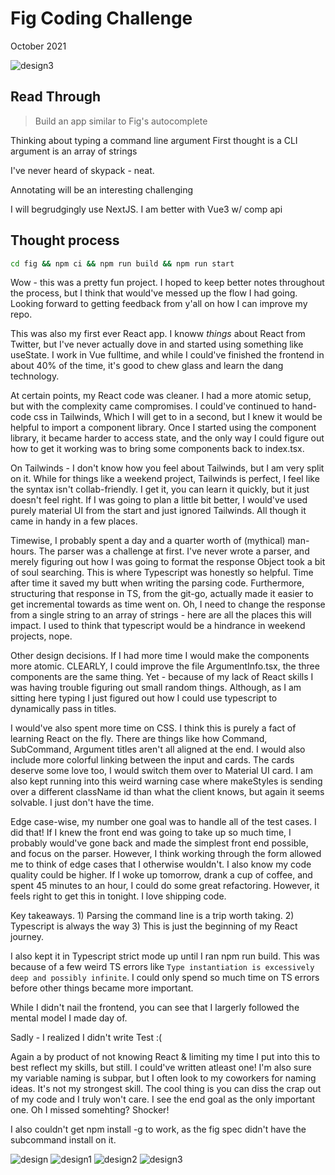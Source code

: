 # Fig Coding Challenge

October 2021

![design3](https://github.com/nicholasoxford/fullstack-challenge/blob/main/fig/1234.png)

## Read Through

> Build an app similar to Fig's autocomplete

Thinking about typing a command line argument
First thought is a CLI argument is an array of strings

I've never heard of skypack - neat.

Annotating will be an interesting challenging

I will begrudgingly use NextJS. I am better with Vue3 w/ comp api

## Thought process
```sh
cd fig && npm ci && npm run build && npm run start
```

Wow - this was a pretty fun project. I hoped to keep better notes throughout the process, but I think that would've messed up the flow I had going. Looking forward to getting feedback from y'all on how I can improve my repo.

This was also my first ever React app. I knoww _things_ about React from Twitter, but I've never actually dove in and started using something like useState. I work in Vue fulltime, and while I could've finished the frontend in about 40% of the time, it's good to chew glass and learn the dang technology.

At certain points, my React code was cleaner. I had a more atomic setup, but with the complexity came compromises. I could've continued to hand-code css in Tailwinds, Which I will get to in a second, but I knew it would be helpful to import a component library. Once I started using the component library, it became harder to access state, and the only way I could figure out how to get it working was to bring some components back to index.tsx.

On Tailwinds - I don't know how you feel about Tailwinds, but I am very split on it. While for things like a weekend project, Tailwinds is perfect, I feel like the syntax isn't collab-friendly. I get it, you can learn it quickly, but it just doesn't feel right. If I was going to plan a little bit better, I would've used purely material UI from the start and just ignored Tailwinds. All though it came in handy in a few places.

Timewise, I probably spent a day and a quarter worth of (mythical) man-hours. The parser was a challenge at first. I've never wrote a parser, and merely figuring out how I was going to format the response Object took a bit of soul searching. This is where Typescript was honestly so helpful. Time after time it saved my butt when writing the parsing code. Furthermore, structuring that response in TS, from the git-go, actually made it easier to get incremental towards as time went on. Oh, I need to change the response from a single string to an array of strings - here are all the places this will impact. I used to think that typescript would be a hindrance in weekend projects, nope.

Other design decisions. If I had more time I would make the components more atomic. CLEARLY, I could improve the file ArgumentInfo.tsx, the three components are the same thing. Yet - because of my lack of React skills I was having trouble figuring out small random things. Although, as I am sitting here typing I just figured out how I could use typescript to dynamically pass in titles.

I would've also spent more time on CSS. I think this is purely a fact of learning React on the fly. There are things like how Command, SubCommand, Argument titles aren't all aligned at the end. I would also include more colorful linking between the input and cards. The cards deserve some love too, I would switch them over to Material UI card. I am also kept running into this weird warning case where makeStyles is sending over a different className id than what the client knows, but again it seems solvable. I just don't have the time.

Edge case-wise, my number one goal was to handle all of the test cases. I did that! If I knew the front end was going to take up so much time, I probably would've gone back and made the simplest front end possible, and focus on the parser. However, I think working through the form allowed me to think of edge cases that I otherwise wouldn't. I also know my code quality could be higher. If I woke up tomorrow, drank a cup of coffee, and spent 45 minutes to an hour, I could do some great refactoring. However, it feels right to get this in tonight. I love shipping code.

Key takeaways. 1) Parsing the command line is a trip worth taking. 2) Typescript is always the way 3) This is just the beginning of my React journey.

I also kept it in Typescript strict mode up until I ran npm run build. This was because of a few weird TS errors like `Type instantiation is excessively deep and possibly infinite`. I could only spend so much time on TS errors before other things became more important.

While I didn't nail the frontend, you can see that I largerly followed the mental model I made day of.

Sadly - I realized I didn't write Test :(

Again a by product of not knowing React & limiting my time I put into this to best reflect my skills, but still. I could've written atleast one! I'm also sure my variable naming is subpar, but I often look to my coworkers for naming ideas. It's not my strongest skill. The cool thing is you can diss the crap out of my code and I truly won't care. I see the end goal as the only important one. Oh I missed somehting? Shocker!

I also couldn't get npm install -g to work, as the fig spec didn't have the subcommand install on it. 

![design](https://github.com/nicholasoxford/fullstack-challenge/blob/main/Untitled_Artwork.jpg)
![design1](https://github.com/nicholasoxford/fullstack-challenge/blob/main/Untitled_Artwork_1.jpg)
![design2](https://github.com/nicholasoxford/fullstack-challenge/blob/main/Untitled_Artwork_2.jpg)
![design3](https://github.com/nicholasoxford/fullstack-challenge/blob/main/Untitled_Artwork_3.jpg)
